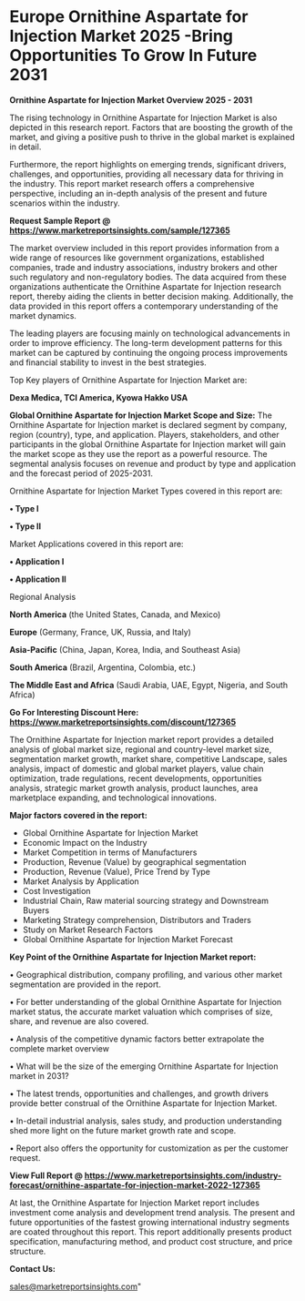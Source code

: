  # Europe Ornithine Aspartate for Injection Market 2025 -Bring Opportunities To Grow In Future 2031

<Strong> Ornithine Aspartate for Injection Market Overview 2025 - 2031</strong>

The rising technology in Ornithine Aspartate for Injection Market is also depicted in this research report. Factors that are boosting the growth of the market, and giving a positive push to thrive in the global market is explained in detail.

Furthermore, the report highlights on emerging trends, significant drivers, challenges, and opportunities, providing all necessary data for thriving in the industry. This report market research offers a comprehensive perspective, including an in-depth analysis of the present and future scenarios within the industry.

<strong>Request Sample Report @ <a href=https://www.marketreportsinsights.com/sample/127365>https://www.marketreportsinsights.com/sample/127365</a></strong>

The market overview included in this report provides information from a wide range of resources like government organizations, established companies, trade and industry associations, industry brokers and other such regulatory and non-regulatory bodies. The data acquired from these organizations authenticate the Ornithine Aspartate for Injection research report, thereby aiding the clients in better decision making. Additionally, the data provided in this report offers a contemporary understanding of the market dynamics.

The leading players are focusing mainly on technological advancements in order to improve efficiency. The long-term development patterns for this market can be captured by continuing the ongoing process improvements and financial stability to invest in the best strategies.

Top Key players of Ornithine Aspartate for Injection Market are:

<strong>Dexa Medica, TCI America, Kyowa Hakko USA</strong>

<strong><b>Global Ornithine Aspartate for Injection Market Scope and Size:</b></strong>
The Ornithine Aspartate for Injection market is declared segment by company, region (country), type, and application. Players, stakeholders, and other participants in the global Ornithine Aspartate for Injection market will gain the market scope as they use the report as a powerful resource. The segmental analysis focuses on revenue and product by type and application and the forecast period of 2025-2031.

Ornithine Aspartate for Injection Market Types covered in this report are:

<strong>• Type I

• Type II</strong>

Market Applications covered in this report are:

<strong>• Application I

• Application II</strong> 

Regional Analysis

<strong>North America</strong> (the United States, Canada, and Mexico)

<strong>Europe</strong> (Germany, France, UK, Russia, and Italy)

<strong>Asia-Pacific</strong> (China, Japan, Korea, India, and Southeast Asia)

<strong>South America</strong> (Brazil, Argentina, Colombia, etc.)

<strong>The Middle East and Africa</strong> (Saudi Arabia, UAE, Egypt, Nigeria, and South Africa)

<strong>Go For Interesting Discount Here: <a href=https://www.marketreportsinsights.com/discount/127365>https://www.marketreportsinsights.com/discount/127365</a></strong>

The Ornithine Aspartate for Injection market report provides a detailed analysis of global market size, regional and country-level market size, segmentation market growth, market share, competitive Landscape, sales analysis, impact of domestic and global market players, value chain optimization, trade regulations, recent developments, opportunities analysis, strategic market growth analysis, product launches, area marketplace expanding, and technological innovations.

<strong><b>Major factors covered in the report:</b></strong>
<ul>
  <li>Global Ornithine Aspartate for Injection Market </li>
  <li>Economic Impact on the Industry</li>
  <li>Market Competition in terms of Manufacturers</li>
  <li>Production, Revenue (Value) by geographical segmentation</li>
  <li>Production, Revenue (Value), Price Trend by Type</li>
  <li>Market Analysis by Application</li>
  <li>Cost Investigation</li>
  <li>Industrial Chain, Raw material sourcing strategy and Downstream Buyers</li>
  <li>Marketing Strategy comprehension, Distributors and Traders</li>
  <li>Study on Market Research Factors</li>
  <li>Global Ornithine Aspartate for Injection Market Forecast</li>
</ul>

<strong><b>Key Point of the Ornithine Aspartate for Injection Market report:</b></strong>

• Geographical distribution, company profiling, and various other market segmentation are provided in the report.

• For better understanding of the global Ornithine Aspartate for Injection market status, the accurate market valuation which comprises of size, share, and revenue are also covered.

• Analysis of the competitive dynamic factors better extrapolate the complete market overview

• What will be the size of the emerging Ornithine Aspartate for Injection market in 2031?

• The latest trends, opportunities and challenges, and growth drivers provide better construal of the Ornithine Aspartate for Injection Market.

• In-detail industrial analysis, sales study, and production understanding shed more light on the future market growth rate and scope.

• Report also offers the opportunity for customization as per the customer request.

<strong><b>View Full Report @ <a href=https://www.marketreportsinsights.com/industry-forecast/ornithine-aspartate-for-injection-market-2022-127365>https://www.marketreportsinsights.com/industry-forecast/ornithine-aspartate-for-injection-market-2022-127365</a></b></strong>


At last, the Ornithine Aspartate for Injection Market report includes investment come analysis and development trend analysis. The present and future opportunities of the fastest growing international industry segments are coated throughout this report. This report additionally presents product specification, manufacturing method, and product cost structure, and price structure.

<strong>Contact Us:</strong>

sales@marketreportsinsights.com"
